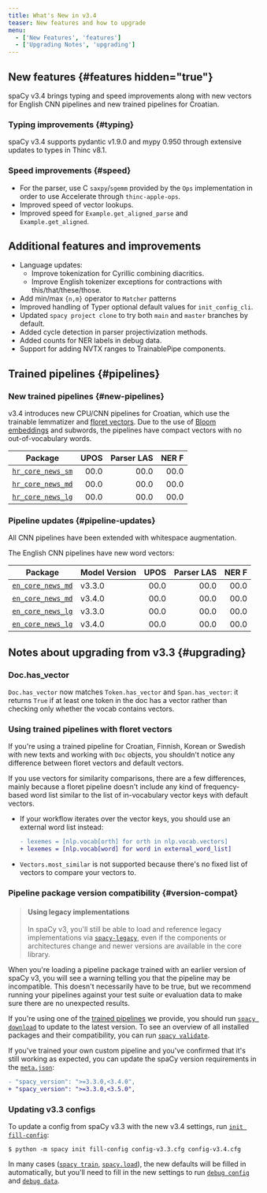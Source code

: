 ```yaml
---
title: What's New in v3.4
teaser: New features and how to upgrade
menu:
  - ['New Features', 'features']
  - ['Upgrading Notes', 'upgrading']
---
```


## New features {#features hidden="true"}

spaCy v3.4 brings typing and speed improvements along with new vectors for
English CNN pipelines and new trained pipelines for Croatian.

### Typing improvements {#typing}

spaCy v3.4 supports pydantic v1.9.0 and mypy 0.950 through extensive updates to
types in Thinc v8.1.

### Speed improvements {#speed}

- For the parser, use C `saxpy`/`sgemm` provided by the `Ops` implementation in
  order to use Accelerate through `thinc-apple-ops`.
- Improved speed of vector lookups.
- Improved speed for `Example.get_aligned_parse` and `Example.get_aligned`.

## Additional features and improvements

- Language updates:
  - Improve tokenization for Cyrillic combining diacritics.
  - Improve English tokenizer exceptions for contractions with
    this/that/these/those.
- Add min/max `{n,m}` operator to `Matcher` patterns
- Improved handling of Typer optional default values for `init_config_cli`.
- Updated `spacy project clone` to try both `main` and `master` branches by
  default.
- Added cycle detection in parser projectivization methods.
- Added counts for NER labels in debug data.
- Support for adding NVTX ranges to TrainablePipe components.

## Trained pipelines {#pipelines}

### New trained pipelines {#new-pipelines}

v3.4 introduces new CPU/CNN pipelines for Croatian, which use the trainable
lemmatizer and [floret vectors](https://github.com/explosion/floret). Due to
the use of [Bloom embeddings](https://explosion.ai/blog/bloom-embeddings) and
subwords, the pipelines have compact vectors with no out-of-vocabulary words.

| Package                                         | UPOS | Parser LAS | NER F |
| ----------------------------------------------- | ---: | ---------: | ----: |
| [`hr_core_news_sm`](/models/hr#hr_core_news_sm) | 00.0 |       00.0 |  00.0 |
| [`hr_core_news_md`](/models/hr#hr_core_news_md) | 00.0 |       00.0 |  00.0 |
| [`hr_core_news_lg`](/models/hr#hr_core_news_lg) | 00.0 |       00.0 |  00.0 |

### Pipeline updates {#pipeline-updates}

All CNN pipelines have been extended with whitespace augmentation.

The English CNN pipelines have new word vectors:

| Package                                         | Model Version | UPOS | Parser LAS | NER F |
| ----------------------------------------------- | ------------- | ---: | ---------: | ----: |
| [`en_core_news_md`](/models/en#en_core_news_md) | v3.3.0        | 00.0 |       00.0 |  00.0 |
| [`en_core_news_md`](/models/en#en_core_news_lg) | v3.4.0        | 00.0 |       00.0 |  00.0 |
| [`en_core_news_lg`](/models/en#en_core_news_md) | v3.3.0        | 00.0 |       00.0 |  00.0 |
| [`en_core_news_lg`](/models/en#en_core_news_lg) | v3.4.0        | 00.0 |       00.0 |  00.0 |

## Notes about upgrading from v3.3 {#upgrading}

### Doc.has_vector

`Doc.has_vector` now matches `Token.has_vector` and `Span.has_vector`: it
returns `True` if at least one token in the doc has a vector rather than
checking only whether the vocab contains vectors.

### Using trained pipelines with floret vectors

If you're using a trained pipeline for Croatian, Finnish, Korean or Swedish with
new texts and working with `Doc` objects, you shouldn't notice any difference
between floret vectors and default vectors.

If you use vectors for similarity comparisons, there are a few differences,
mainly because a floret pipeline doesn't include any kind of frequency-based
word list similar to the list of in-vocabulary vector keys with default vectors.

- If your workflow iterates over the vector keys, you should use an external
  word list instead:

  ```diff
  - lexemes = [nlp.vocab[orth] for orth in nlp.vocab.vectors]
  + lexemes = [nlp.vocab[word] for word in external_word_list]
  ```

- `Vectors.most_similar` is not supported because there's no fixed list of
  vectors to compare your vectors to.

### Pipeline package version compatibility {#version-compat}

> #### Using legacy implementations
>
> In spaCy v3, you'll still be able to load and reference legacy implementations
> via [`spacy-legacy`](https://github.com/explosion/spacy-legacy), even if the
> components or architectures change and newer versions are available in the
> core library.

When you're loading a pipeline package trained with an earlier version of spaCy
v3, you will see a warning telling you that the pipeline may be incompatible.
This doesn't necessarily have to be true, but we recommend running your
pipelines against your test suite or evaluation data to make sure there are no
unexpected results.

If you're using one of the [trained pipelines](/models) we provide, you should
run [`spacy download`](/api/cli#download) to update to the latest version. To
see an overview of all installed packages and their compatibility, you can run
[`spacy validate`](/api/cli#validate).

If you've trained your own custom pipeline and you've confirmed that it's still
working as expected, you can update the spaCy version requirements in the
[`meta.json`](/api/data-formats#meta):

```diff
- "spacy_version": ">=3.3.0,<3.4.0",
+ "spacy_version": ">=3.3.0,<3.5.0",
```

### Updating v3.3 configs

To update a config from spaCy v3.3 with the new v3.4 settings, run
[`init fill-config`](/api/cli#init-fill-config):

```cli
$ python -m spacy init fill-config config-v3.3.cfg config-v3.4.cfg
```

In many cases ([`spacy train`](/api/cli#train),
[`spacy.load`](/api/top-level#spacy.load)), the new defaults will be filled in
automatically, but you'll need to fill in the new settings to run
[`debug config`](/api/cli#debug) and [`debug data`](/api/cli#debug-data).
